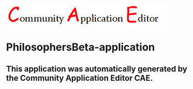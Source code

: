 ![CAE](https://github.com/CAETESTRWTH/application-11/blob/master/img/logo.png)  

PhilosophersBeta-application
===================


This application was automatically generated by the Community Application Editor CAE.  
---------------
